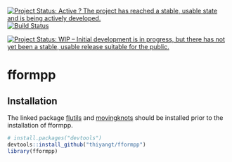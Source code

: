 
[![Project Status: Active ? The project has reached a stable, usable state and is being actively developed.](http://www.repostatus.org/badges/latest/active.svg)](http://www.repostatus.org/#active) [![Build Status](https://travis-ci.org/thiyangt/fformpp.svg?branch=master)](https://travis-ci.org/thiyangt/fformpp.svg?branch=masterr)

[![Project Status: WIP – Initial development is in progress, but there has not yet been a stable, usable release suitable for the public.](https://www.repostatus.org/badges/latest/wip.svg)](https://www.repostatus.org/#wip)

<!-- README.md is generated from README.Rmd. Please edit that file -->
fformpp
=======

Installation
------------

The linked package [flutils](https://github.com/feng-li/flutils) and [movingknots](https://github.com/feng-li/movingknots) should be installed prior to the installation of fformpp.

``` r
# install.packages("devtools")
devtools::install_github("thiyangt/fformpp")
library(fformpp)
```
